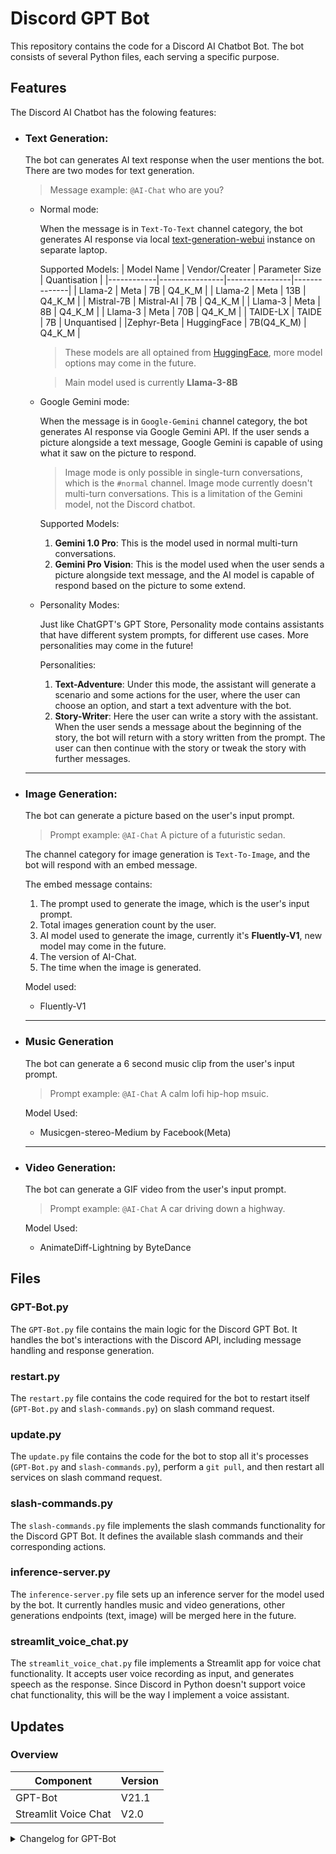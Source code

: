 # Discord GPT Bot

This repository contains the code for a Discord AI Chatbot Bot. The bot consists of several Python files, each serving a specific purpose.

## Features
The Discord AI Chatbot has the folowing features:

- ### **Text Generation**: 

    The bot can generates AI text response when the user mentions the bot. There are two modes for text generation.
    > Message example: `@AI-Chat` who are you?
    
    - Normal mode:

        When the message is in `Text-To-Text` channel category, the bot generates AI response via local [text-generation-webui](https://github.com/oobabooga/text-generation-webui) instance on separate laptop.

        Supported Models:
        | Model Name | Vendor/Creater | Parameter Size | Quantisation |
        |------------|----------------|----------------|--------------|
        |   Llama-2  |      Meta      |       7B       |    Q4_K_M    |
        |   Llama-2  |      Meta      |       13B      |    Q4_K_M    |
        | Mistral-7B |   Mistral-AI   |       7B       |    Q4_K_M    |
        |   Llama-3  |      Meta      |       8B       |    Q4_K_M    |
        |   Llama-3  |      Meta      |       70B      |    Q4_K_M    |
        |  TAIDE-LX  |     TAIDE      |       7B       |  Unquantised |
        |Zephyr-Beta |   HuggingFace  |   7B(Q4_K_M)   |    Q4_K_M    |
        > These models are all optained from [HuggingFace](https://huggingface.co/), more model options may come in the future.

        > Main model used is currently **Llama-3-8B**

    - Google Gemini mode:

        When the message is in `Google-Gemini` channel category, the bot generates AI response via Google Gemini API. If the user sends a picture alongside a text message, Google Gemini is capable of using what it saw on the picture to respond.
        > Image mode is only possible in single-turn conversations, which is the `#normal` channel. Image mode currently doesn't multi-turn conversations. This is a limitation of the Gemini model, not the Discord chatbot.

        Supported Models:
        1. **Gemini 1.0 Pro**: This is the model used in normal multi-turn conversations.
        2. **Gemini Pro Vision**: This is the model used when the user sends a picture alongside text message, and the AI model is capable of respond based on the picture to some extend.

    - Personality Modes:

        Just like ChatGPT's GPT Store, Personality mode contains assistants that have different system prompts, for different use cases. More personalities may come in the future!

        Personalities:
        1. **Text-Adventure**: Under this mode, the assistant will generate a scenario and some actions for the user, where the user can choose an option, and start a text adventure with the bot.
        2. **Story-Writer**: Here the user can write a story with the assistant. When the user sends a message about the beginning of the story, the bot will return with a story written from the prompt. The user can then continue with the story or tweak the story with further messages.

    ---

- ### **Image Generation**:
    The bot can generate a picture based on the user's input prompt.
    > Prompt example: `@AI-Chat` A picture of a futuristic sedan.

    The channel category for image generation is `Text-To-Image`, and the bot will respond with an embed message.

    The embed message contains:

    1. The prompt used to generate the image, which is the user's input prompt.
    2. Total images generation count by the user.  
    3. AI model used to generate the image, currently it's **Fluently-V1**, new model may come in the future.
    4. The version of AI-Chat.
    5. The time when the image is generated.

    Model used:

    - Fluently-V1

    ---

- ### **Music Generation**
    The bot can generate a 6 second music clip from the user's input prompt.
    > Prompt example: `@AI-Chat` A calm lofi hip-hop msuic.

    Model Used:

    - Musicgen-stereo-Medium by Facebook(Meta)

    ---

- ### **Video Generation**:
    The bot can generate a GIF video from the user's input prompt.
    > Prompt example: `@AI-Chat` A car driving down a highway.

    Model Used:

    - AnimateDiff-Lightning by ByteDance


## Files

### GPT-Bot.py

The `GPT-Bot.py` file contains the main logic for the Discord GPT Bot. It handles the bot's interactions with the Discord API, including message handling and response generation.

### restart.py

The `restart.py` file contains the code required for the bot to restart itself (`GPT-Bot.py` and `slash-commands.py`) on slash command request.

### update.py

The `update.py` file contains the code for the bot to stop all it's processes (`GPT-Bot.py` and `slash-commands.py`), perform a `git pull`, and then restart all services on slash command request.

### slash-commands.py

The `slash-commands.py` file implements the slash commands functionality for the Discord GPT Bot. It defines the available slash commands and their corresponding actions.

### inference-server.py

The `inference-server.py` file sets up an inference server for the model used by the bot. It currently handles music and video generations, other generations endpoints (text, image) will be merged here in the future.

### streamlit_voice_chat.py

The `streamlit_voice_chat.py` file implements a Streamlit app for voice chat functionality. It accepts user voice recording as input, and generates speech as the response. Since Discord in Python doesn't support voice chat functionality, this will be the way I implement a voice assistant.

## Updates

### Overview
|      Component     |Version|
|--------------------|-------|
|      GPT-Bot       | V21.1 |
|Streamlit Voice Chat| V2.0  |

<details>
<summary>Changelog for GPT-Bot</summary>

#### Version 2.0: 2023/12/08
- Added logging to file ability by Python logging library
- Completely rewritten logging processes
- Separated status report info a standalone method
- Removed unused OpenAI info

---

#### Version 2.1: 2023/12/08
- Separated AI requesting to "ai_request" method
- Separated AI response parsing to "ai_response" method

---

#### Version 2.2: 2023/12/08
- Removed some unused process names
- Fixed a bug where only INFO level logs are being logged
- Corrected reply.status logging (message.proc->reply.status)
- Added a feature for the bot to have different presence when doing different tasks
- Moved logs to "logs" folder
- Removed old logs

Bot Presences:
- Normal: Playing the waiting game.
- Status Report: Streaming status report. (url is set to https://www.huggingface.co for now, may change in the future)
- Requesting AI: Streaming AI data.

---

#### Version 2.3: 2023/12/10
- Troubleshooting LLaMa server generation error
- Modified AI prompt
- Added command to send logs to Discord chat

Note: LLaMa server usage will be deprecated next release, will switch to text-generation-webui api instead.

---

#### Version 3.0: 2023/12/10
- Successfully switched to text-generation-webui api endpoint
- Updated parser to match new response

---

#### Version 3.1: 2023/12/10
- Supported two text generation methods: Normal and Stream.
- Normal: Editing the message after the whole message is generated
- Stream: Update the message word by word, just like ChatGPT.

Known Issues:
- Streaming mode can cause the AI to go on forever.

---

#### Version 3.2: 2023/12/11
- Sorted global variables, removed unused ones
- New bot command: '!help' and '!joke'
- '!help': shows available commands
- '!joke': sends a random joke

In progress:
- Fix for infinite stream reply from AI.

---

#### Version 3.3: 2023/12/12
- Combined all if statements into one for statement
- Made all commands a separate function
- Provide command recommendations when a user mistypes a command by using levenshtein distance.

---

#### Version 4.0: 2023/12/19
- Added an option to test local AI server status (online / offline), and fall back to NGC service to create AI response when local server is offline or unresponding
- NGC Model: Llama 2 70B
- Added logs file to .gitignore

---

#### Version 4.1: 2023/12/28
- Added channel name when announcing message in logs
- Fixed command identifying and running process
- Added a variable to save state of local AI service, and only query on first message request
- Fixed a typo in help message
- Finished logging messages when requesting ngc
- Finished response parsing process for ngc

---

#### Version 4.2: 2023/12/28
- Modified local AI service query time to only when startup
- Always announce message in logs, even if from bot
- Actually calling the NGC response parser, and fixed bug in logging

---

#### Version 5.0: 2023/12/29
- Moved logging folder, and auto creates it if it doesn't exist
- Unified logging format (DEBUG->DEBG)
- Added NGC context chat mode
- New command: Clear context, clears server messages and bot memory

---

#### Version 5.1: 2024/01/06
- Creates main directory before bot init
- Unified Logging into a function
- Remove unneeded debug_log value check
- More detailed process description in comments
- Splits message if bot reply is over 2000 words (Discord limit)

New Command:
- context_export: Exports the message history in 'Context" channel into a text file, both save it and sends it.

---

#### Version 5.2: 2024/01/09
- Fixed naming of dictionary for context channels
- Moved log directory creation to the start of the script
- Removed sse module DEBUG messages from the log messages
- Moved AI service testing into a separate function
- Make different service in log to have different colors
- Clear comment describing each functions' usage
- '!clear context' now only clears bot's message history
- context export function now checks which history is modified, and only export modified one

New feature:
- Different channel category calls different AI endpoints(Only local and NGC for now, more to come in the future)
- Local AI now has context mode
- NGC AI now has streaming mode (Prompts user to reset history when history is too long for NGC)

New command:
- clear channel', clears the channel the command is from
- model: shows current loaded model and model available (local)
- service check: rechecks the local AI service status
- load model: loads model of choice (WIP)

---

#### Version 5.3: 2024/01/12
- Reduced repetition in sending assistance response by making it a separate function

---

#### Version 5.4: 2024/01/14
- Moved initial service check function to on_ready, so the coroutine can be run.
- Updated command identifying method to check if message starts with any of the commands, so choosing model to load can be possible.

New Command:
- load model: the command is now complete and useable.

---

#### Version 5.5: 2024/01/14
- Moved most global variables into the init function
- Overhauled status report

---

#### Version 5.6: 2024/01/17
- moved presence update into a separate function
- Updated NGC AI auth token as the old one expired (New expire date: 2024/02/16)

---

#### Version 5.7: 2024/01/18
- Created a section of variables for setting request parameters and settings for easy tweaking
- Small bug fix in ngc context mode
- Fix service name of presence update to match format

---

#### Version 5.8: 2024/01/19
- New model_args variable for loading settings for different models
- clean_string function for removing non-ascii log message characters, to prevent errors

New command:
- unload model: Unloads the current loaded model

---

#### Version 5.9: 2024/01/22
- Both context channel message history dictionary is now a class variable
- The bot now outputs the model used to generate response to the Discord channel
- Removed request data from being logged to prevent a wall of text popping up after long context chat

Notes:
- Export context command requires modifications

---

#### Version 5.10: 2024/01/26
- Optimized context message variable defining and resetting

---

#### Version 5.11: 2024/01/27
- Uses Boolean variables to track if context history is modified
- Removes unused library
- Only announces new message when it is not from the bot
- Updates edit_message to send_message function as message sending process is changed last version
- Updates clear_context function to ultilize the new way of tracking context history editing

---

#### Version 5.12: 2024/02/02
- Fixing context messages not resetting correctly after command
- Fix typos
- Set utf-8 as context export encoding format to correctly export emojis.

---

#### Version 6.0: 2024/02/02
- NGC AI models is now changeable using the same command as local models
- "!models" and "!model load" command now checks channel category to deliver replies accordingly

---

#### Version 7.0: 2024/02/02
- Complete overhaul of the AI function callings to reduce code lines
- Combined local AI normal and context function
- Combined NGC AI normal and context function

---

#### Version 7.1: 2024/02/02
- Removed logging AI prompts to increase readability of the log file.
- Small fixes to the NGC AI request function

---

#### Version 7.2: 2024/02/03
- Combined two loggging mode switching functions into one, and update help command accordingly.
- Updated message annoucing when the author is bot.
- Update the info message sent to Discord chat when waiting for a response
- Updated status request to include current AI model in the reply, and reduced duplicate lines and increase readability
- Removed request prompt and payload from logging. (NGC streaming)

---

#### Version 8.0: 2024/02/05
- Implemented asynchronous http requests to both NGC and local AI services via httpx library
- Removed sseclient as it's now unused
- Small bug fix to NGC logs

---

#### Version 8.1: 2024/02/05
- Local model names have been renamed on the server side for more readability
- AI prompt have been updated to include user id, and description of it's abilities.
- Small bug fixes to ai_request function
- Optimized ngc_ai_request to remove duplicate lines
- Slight tweaks to the model_info function

New feature:
- Now the bot will update the time elapsed since the request is made

Local AI models:
Currently supports 4 model configurations, all quantised.
- Llama 7B
-Llama 13B
-Mistral-7B
-Zephyr-7B

---

#### Version 8.2: 2024/02/06
- Updates AI prompt to include current date and weekday, and jimmyn3577 as the developer of the bot
- message.proc and message.send services is now logged with light yellow color

---

#### Version 8.3: 2027/02/07
- Implemented .env file to store API tokens for NGC and Discord. The .env file is added to .gitignore to prevent leaking to the public.
- The Discord server is now updated to have only one text-to-text category, and the bot will only reply with NGC as a fallback in case local AI is not online.

---

#### Version 8.4: 2024/02/09
- Message broadcasting now includes more info.
- Context message now marks the user id, so different can cha with the model in parallel.
- The script can now handle local AI server suddenly goes offline.
- Context exporting is updated to also export the specific user's context only.
- update_time function now only use a variable to add one every second, preventing the previous approach to skip a number due to number rounding.
- weekday and current date calculating is now a separate function.

---

#### Version 9.0: 2024/02/10
- context and images folder is also created on launch.

New Feature:
- AI image generating via NGC is now implemented! Currently using SDXL-Turbo as backend model.

---

#### Version 10.0: 2024/02/11
- Fixes small bug in context_messages variable defining for NGC mode
-Help message sending code have been modified to improve readability
- Fixes clear_context erroring
- Fixes NGC image generating from raising connection error exception

New Feature:
- auto_service_check: The bot now checks local AI service status every five minutes automatically
- stop_bot: Stops the bot.
- update_bot: Performs git pull to update the bot, then calls restart.py to restart the bot to apply the update.

New Command:
-!end: Stops the bot. Only jimmyn3577 is authorized to use it.
-!update: Updates the bot to the latest version, and then restarts. Only jimmyn3577 is authorized to use it.

---

#### Version 10.1: 2024/02/12
- log messages now supports logging emoji and Chinese characters

New Feature:
- restart_bot: Restarts the bot without git pull, useful for local testing

---

#### Version 11.0: 2024/02/19
- Image generating model changed from SDXL-Turbo to SDXL, since NGC no longer supports the former
- Logger setup is run outside the bot code

New Feature:
- Commands is transitioning to slash commands instead of ! as prefix
- slash-commands.py is used to handle slash commands only
- update.py to update both the bot and slash-command.py

API endpoints:
- /api - Not used yet
- /api/status - For "/status" command
- /api/service_mode - Checking current AI service provider
- /api/current_model_local - Check loaded local AI model
- /api/ngc/models - Get Available NGC models
- /api/ngc/currnet_model - Check loaded NGC AI model
- /api/ngc/load_model - Load selected NGC AI model
- /api/stop - Stops the bot and the API server

---

#### Version 11.1: 2024/02/20
- get_next_filename now also requires file extension input, in order to support more usage
- Fix error in image generation doing duplicate requests
- Image saving supports renaming to generic name when prompt is too long.

---

#### Version 11.2: 2024/02/20
- Small bug fix for bot logging method and image generation
- Update restart script and update to use powershell instead of cmd
- logging is now implemented for slash-command script
- Migrated restart command to slash command

---

#### Version 11.3: 2024/02/20
- Quick fix in error on logging function for slash-command script.

---

#### Version 11.4: 2024/02/20
- Another hotfix for logging in slash-commands script

---

#### Version 11.5: 2024/02/20
- Image generated is now saved with a generic name, with the prompt saved in a separate file

---

#### Version 11.6: 2024/02/21
- Stops bot responding outside intended channels
- Combined AI request and response into one function
- Fixed restart and update script

---

#### Version 11.7: 2024/02/22
- Changed NGC default model to mixtral-8x7b-instruct as the output is much better
- Removed unused sse code and libraries
- Every user now gets their context history prepared the first time they sent an AI request, no matter the service called
- Context clearing and exporting is now merged to slash command

---

#### Version 11.8: 2024/02/23
- Merged status report command to slash command, and removed joke command as it's unused
- Tewake help command output to remove merged command
- Removed old context export code
- Added NGC images response count in status report

---

#### Version 11.9: 2024/02/23
- Merged debug log and service check commands to slash commands
- Retired all ! prefix commands

---

#### Version 11.9.1: 2024/02/23
- Restored service_check function for auto service check

---

#### Version 11.10: 2024/02/23
- Added Gemma-7b and Mamba-Chat to NGC models

---

#### Version 12.0: 2024/02/24
- Support for local stable diffusion image generation is here!
- Service check function now also checks the local image service
- Service selection now only selects loacl if status code is 200

---

#### Version 12.1: 2024/02/24
- Image prompts file and image is now stored in separate directories
- Status report now includes AI image service status
- Service update API endpoint now supports updating image service status

---

#### Version 12.2: 2024/02/24
- /imagegenrank: Shows the ranking of different user image generation amounts

---

#### Version 12.3: 2024/02/24
- Small bug fix for /status command

---

#### Version 12.4: 2024/02/24
- /imagegenrank now sorts user by the value, high to low

---

#### Version 12.5: 2024/02/27
- Removed unused library
- Updated context messages variables initializing
- AI request now retries for 5 times after an error before raising error message to channel
- ai_response_image now retries no matter the exceptions

---

#### Version 12.6: 2024/02/29
- Patched bug in message context variable initializing

---

#### Version 13.0: 2024/03/02
- /status command now shows current version number and date
- Fixed bug in local context messages bool variable

New Feature:
- Google's Gemini AI model is now available to use in 'google-gemini' chat category, currently only text to text and no context awareness. More feautres to come in a future release

---

#### Version 13.1: 2024/03/02
- Fixed error that makes AI request 5 times even the request is successful
- Handles Gemini errors by checking if the prompt was blocked

---

#### Version 13.2: 2024/03/05
- Fixed name for NGC mistral model
- Removed unnecessary messages when Gemini blocks a request

New Feature:
- Context mode for Google Gemini

---

#### Version 13.2.1: 2024/03/05
Hot fix for name updating for NGC AI model.

---

#### Version 13.2.2: 2024/03/05
Hot fix for version name error

---

#### Version 13.3: 2024/03/05
- clear context command now also clears Gemini context

---

#### Version 13.4: 2024/03/07
- Fixed bot not correctly exiting after a command call to do so.

---

#### Version 13.5: 2024/03/09
- Bot's variables will be saved to a pickle file to be loaded on next startup, achieving no memory loss when restarted
- Response counts variables for different services is now combined into one

---

#### Version 14.0: 2024/03/10
- Removed unnecessary file from the repository

New Feature:
- Google Gemini Vision model is now implemented, so the AI can now read and describe pictures

---

#### Version 14.1: 2024/03/11
- The bot now correctly resets presence after an Gemini request
- Stream channels now updates every 10 chunks to increase speed previously bottlenecked by the Discord API
- Status message formatting fixed

---

#### Version 14.2: 2024/03/15
- Handles Gemini blocking response under context mode

New Features:
- /pausebot: the bot can be paused, ignoring all incoming request and commands except /pausebot

---

#### Version 14.3: 2024/03/15
- Update code to initialize Gemini chat when user id not in context message variable or used bool flag == False
- Fixes bug in bot always returning blocked after /clearcontext
- Fixed a typo in Gemini error message

---

#### Version 15.0: 2024/03/15
- Image generations is now sent via embed messages, with some more insights included

---

#### Version 15.1: 2024/03/15
- Image embeds now includes bot version in footer
- /status and /imagegenrank now also replies via embeds

---

#### Version 15.2: 2024/03/17
- Fixed bug that causes local AI request to repeat 5 times even after a successful request
- Updated embed footer for image generation
- Update presence update method
- Fixed error in /model load command

---

#### Version 15.3: 2024/03/21
- /status endpoint now correctly displays local AI model name when using local inference server
- /announce now correctly displays newline message

---

#### Version 16.0: 2024/03/22
- Big revamp for NGC AI requesting as Nvidia changed their service.
- Stream mode is deprecated and it's code and channels will be removed in a later release

---

#### Version 16.1: 2024/03/22
- Fixed errors in the API server of the bot not updating to new NGC text model structure.

---

#### Version 16.1.1: 2024/03/22
Hot fix for yet another bug in /status API endpoint

---

#### Version 16.2: 2024/03/24
- Stream mode is fully deprecated
- Gemini now logs with color light cyan
- handles Gemini generation error by retrying, and raised the error after 5 failed attempts
- Gemini context responses is now also counted

---

#### Version 17.0: 2024/03/25
- The bot now correctly remembers chat history
- Handles Gemini request failing and block differently and correctly
- /clearcontext now clears different context based on the channel they're from, and prompts the user with 'no context history for this channel' when not in context channels

New Feature:
- Text adventure channel and mode: You can now play a text adventure game with the bot! The chat history of this mode is per channel instead of per user

---

#### Version 17.1: 2024/03/25
New Feature:
- Story teller mode, where the AI will write a story based on your prompt

---

#### Version 17.2: 2024/03/31
Changes:
- The AI tokens limit is bumped to 1024, should fix the error where the AI randomly stops in a sentence
- Personality modes now supports local AI service

---

#### Version 17.3: 2024/03/31
Changes:
- Finished logging setup for personality AI mode
- Improved efficiency of directory creating function

---

#### Version 17.4: 2024/04/01
Changes:
- Personality AI mode now supports both normal (Local/NGC) or Gemini as backend inference service, Gemini is the default
- /personality to adjust inference service
- Changed Gemini context mode context saving and sending function to achieve no memory loss when restarting bot, as the old method can't be saved

---

#### Version 18.0: 2024/04/01
New Feature:
- The bot now offers a new feature, image to video! It takes a still image as prompt, and generated a 4 second clip from it!

---

#### Version 18.1: 2024/04/04
Changes:
- Refined log messages from various processes
- Optimized code for sending image via embed message
- The bot now replies to user request with progress of the request
- Handles Google Gemini request failing or blocked in personality AI mode
- Handles image to video request failing
- Fixed bug in Gemini image requests

---

#### Version 19.0: 2024/04/08
Changes:
- Fully deprecated Nvidia NGC API usage as my account credits are fully depleted and unusable. From now on, only local inference will be available to the bot unless I find another free AI API service

---

#### Version 19.1: 2024/04/08
Changes:
- Hot fix for bug in AI text request processing

---

#### Version 20: 2024/04/18
New Features:
- text-to-music: The bot can now generate a five second audio clip from text prompts

- text-to-video: The bot can now generate a gif video from text prompts

- inference-server.py: This script is used to run T2M and T2V models locally on my laptop, and serve requests over an API endpoint. T2M uses musicgen-stereo-medium as the backend AI model, while T2V uses AnimateDiff-Lightning as the backend AI model.

---

#### Version 20.1: 2024/04/21
Changes:
- /status report now includes stats for now music and video generation, along with the status of the inference server
- clear_context() function is now updated to discard old NGC code, as well as overhaul of the whole function to increase modularity and readability

---

#### Version 20.2: 2024/04/22
Changes:
- New model supported: Llama 3 8B Instruct, also quantised
- AI text non-context requests updated to make Llama 3 work
- Service check task updated to handle service checking the same time the text server is busy with a request, which will return timeout

---

#### Version 21: 2024/04/28
Changes:
- inference server code overhauled to include STT (Speech to Text) and TTS (Text to Speech) functions, and option to unload or load any services (STT, TTS, TTM, TTV). Model loading and unloading also updated to be a class object.
- /inferenceserver command to access inference server options such as loaded services, and load or unload services

New Feature:
- Voice chat assistant (Experimental). Due to Discord API limitations and mobile app's lack of support for playing audio files natively, the new mode is made possible with Streamlit. Using Streamlit along with Ngrok free tier, now any user can submit a voice recording, and the assistant will reply using Parler-TTS.
- Voice chat assistant is currently single-turn only, with multi-turn conversation planned and under development.

---

#### Version 21.1: 2024/04/29
Changes:
- The voice chat now supports multi-turn conversations!
- Added some info and warning texts.

---

#### Version 21.2: 2024/05/15
Changes:
- Inference server updates to improve performance of text to speech endpoint.

Voice chat page updates:
- Changed audio recorder to fix issue of inability to record after submitting once

Repository updates:
- New README.md file to introduce the repository
- Added `__pycache__` to .gitignore

---

#### Version 22.0: 2024/05/22
Changes:
- Google Gemini models have been updated to the latest available on the API. Normal text interactions now uses `Gemini 1.5 Flash`, and requests with image uses `Gemini 1.5 Pro`.
- Google Gemini requesting is now in an async function, preventing a longer request hanging the bot.

---

#### Version 22.1: 2024/05/25
Changes:
- Improved startup logging messages to provide more insight to the starting processes.

---

#### Version 23.0: 2024/06/02
New Feature:
- `text-to-text-search` channels, where the AI will perform a web search when nesessary before answering the question. It will also provide the web sites it cited. It's limitation is that it doesn't seem to work well using Chinese to chat.
- Available modes for `text-to-text-search`: normal and context.
- `text-to-text-search` uses Cohere's `Command R+` as the backend AI model, inferenced via their trial API endpoint.
</details>